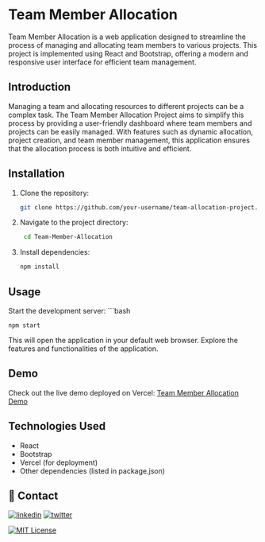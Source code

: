 # Team Member Allocation

Team Member Allocation is a web application designed to streamline the process of managing and allocating team members to various projects. This project is implemented using React and Bootstrap, offering a modern and responsive user interface for efficient team management.

## Introduction

Managing a team and allocating resources to different projects can be a complex task. The Team Member Allocation Project aims to simplify this process by providing a user-friendly dashboard where team members and projects can be easily managed. With features such as dynamic allocation, project creation, and team member management, this application ensures that the allocation process is both intuitive and efficient.

## Installation

1. Clone the repository:
    ```bash
   git clone https://github.com/your-username/team-allocation-project.git
2. Navigate to the project directory:
   ```bash
    cd Team-Member-Allocation
3. Install dependencies:
    ```bash
    npm install

## Usage
Start the development server:
    ```bash
    
    npm start
This will open the application in your default web browser.
Explore the features and functionalities of the application.

## Demo
Check out the live demo deployed on Vercel: [Team Member Allocation Demo](https://team-member-allocation-virid.vercel.app/)

## Technologies Used
- React
- Bootstrap
- Vercel (for deployment)
- Other dependencies (listed in package.json)

## 🔗 Contact
[![linkedin](https://img.shields.io/badge/linkedin-0A66C2?style=for-the-badge&logo=linkedin&logoColor=white)](https://www.linkedin.com/in/shreya-sri-a83a20205/)
[![twitter](https://img.shields.io/badge/twitter-1DA1F2?style=for-the-badge&logo=twitter&logoColor=white)](https://twitter.com/ShreyaS64190849)



[![MIT License](https://img.shields.io/badge/License-MIT-green.svg)](https://choosealicense.com/licenses/mit/)

